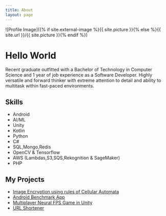 ```yaml
---
title: About
layout: page
---
```

![Profile Image]({% if site.external-image %}{{ site.picture }}{% else %}{{ site.url }}/{{ site.picture }}{% endif %})

<h1>Hello World</h1>
<p>Recent graduate outfitted with a Bachelor of Technology in Computer Science and 1 year of job experience as a Software Developer. Highly versatile and forward thinker with extreme attention to detail and ability to multitask within fast-paced environments.</p>

<h2>Skills</h2>

<ul class="skill-list">
	<li>Android</li>
	<li>AI/ML</li>
	<li>Unity</li>
	<li>Kotlin</li>
	<li>Python</li>
	<li>C#</li>
	<li>SQL,Mongo,Redis</li>
	<li>OpenCV & Tensorflow</li>
	<li>AWS (Lambdas,S3,SQS,Rekognition & SageMaker)</li>
	<li>PHP</li>
</ul>

<h2>My Projects</h2>

<ul>
	<li><a href="https://www.geeksforgeeks.org/image-encryption-using-cellular-automata/">Image Encryption using rules of Cellular Automata</a></li>
	<li><a href="https://play.google.com/store/apps/details?id=com.gmail.lakshya.benchmark">Android Benchmark App</a></li>
	<li><a href="https://github.com/Lakshyasukhralia/NeuralFPS">Multiplayer Neural FPS Game in Unity</a></li>
	<li><a href="https://github.com/Lakshyasukhralia/hlktshortner">URL Shortener</a></li>
</ul>
